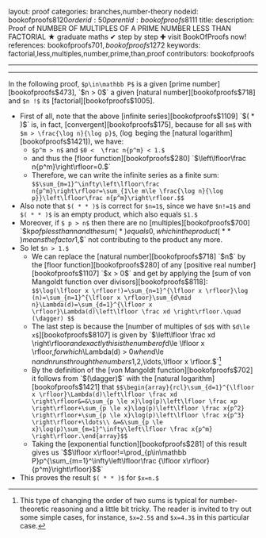 layout: proof
categories: branches,number-theory
nodeid: bookofproofs$8120
orderid: 50
parentid: bookofproofs$8111
title: 
description:  Proof of NUMBER OF MULTIPLES OF A PRIME NUMBER LESS THAN FACTORIAL &#9733; graduate maths &#10004; step by step &#10010; visit BookOfProofs now!
references: bookofproofs$701,bookofproofs$1272
keywords: factorial,less,multiples,number,prime,than,proof
contributors: bookofproofs

---


---

In the following proof, `$p\in\mathbb P$` is a given [prime number][bookofproofs$473], `$n > 0$` a given [natural number][bookofproofs$718] and `$n !$` its [factorial][bookofproofs$1005].
* First of all, note that the above [infinite series][bookofproofs$1109] `$( * )$` is, in fact, [convergent][bookofproofs$175], because for all `$m$` with `$m > \frac{\log n}{\log p}$`, ($\log$ beging the [natural logarithm][bookofproofs$1421]), we have:
   * `$p^m > n$` and `$0 <  \frac n{p^m} < 1.$`
   * and thus the [floor function][bookofproofs$280] `$\left\lfloor\frac n{p^m}\right\rfloor=0.$`
   * Therefore, we can write the infinite series as a finite sum:
`$$\sum_{m=1}^\infty\left\lfloor\frac n{p^m}\right\rfloor=\sum_{1\le m\le \frac{\log n}{\log p}}\left\lfloor\frac n{p^m}\right\rfloor.$$`
* Also note that `$( * * )$` is correct for `$n=1$`, since we have `$n!=1$` and `$( * * )$` is an empty product, which also equals `$1.$` 
* Moreover, if `$ p > n$` then there are no [multiples][bookofproofs$700] `$kp$` of `$p$` less than `$n$` and the sum `$( * )$` equals `$0$`, which in the product `$( * * )$` means the factor `$1,$` not contributing to the product any more.
* So let `$n > 1.$`
   * We can replace the [natural number][bookofproofs$718] `$n$` by the [floor function][bookofproofs$280] of any [positive real number][bookofproofs$1107] `$x > 0$` and get by applying the [sum of von Mangoldt function over divisors][bookofproofs$8118]:
`$$\log(\lfloor x \rfloor!)=\sum_{n=1}^{\lfloor x \rfloor}\log (n)=\sum_{n=1}^{\lfloor x \rfloor}\sum_{d\mid n}\Lambda(d)=\sum_{d=1}^{\lfloor x \rfloor}\Lambda(d)\left\lfloor \frac xd \right\rfloor.\quad (\dagger) $$`
   * The last step is because the [number of multiples of `$d$` with `$d\le  x$`][bookofproofs$8107] is given by `$\left\lfloor \frac xd \right\rfloor$` and exactly this is the number of `$d\le \lfloor x \rfloor,$` for which `$\Lambda(d) > 0$` when `$d\le n$` and `$n$` runs through the numbers `$1,2,\ldots,\lfloor x \rfloor.$`[^1] 
   * By the definition of the [von Mangoldt function][bookofproofs$702] it follows from `$(\dagger)$` with the [natural logarithm][bookofproofs$1421] that 
`$$\begin{array}{rcl}\sum_{d=1}^{\lfloor x \rfloor}\Lambda(d)\left\lfloor \frac xd \right\rfloor&=&\sum_{p \le x}\log(p)\left\lfloor \frac xp \right\rfloor+\sum_{p \le x}\log(p)\left\lfloor \frac x{p^2} \right\rfloor+\sum_{p \le x}\log(p)\left\lfloor \frac x{p^3} \right\rfloor+\ldots\\
&=&\sum_{p \le x}\log(p)\sum_{m=1}^\infty\left\lfloor \frac x{p^m} \right\rfloor.\end{array}$$`
   * Taking the [exponential function][bookofproofs$281] of this result gives us
`$$\lfloor x\rfloor!=\prod_{p\in\mathbb P}p^{\sum_{m=1}^\infty\left\lfloor\frac {\lfloor x\rfloor}{p^m}\right\rfloor}$$`
* This proves the result `$( * * )$` for `$x=n.$`

[^1]: This type of changing the order of two sums is typical for number-theoretic reasoning and a little bit tricky. The reader is invited to try out some simple cases, for instance, `$x=2.5$` and `$x=4.3$` in this particular case.

